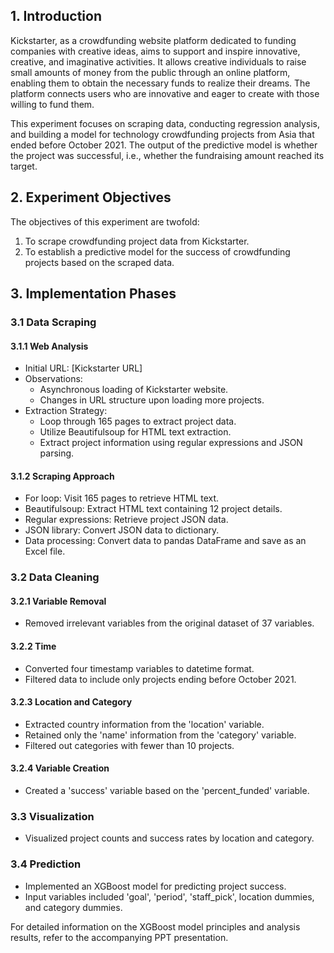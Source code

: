 
## 1. Introduction
Kickstarter, as a crowdfunding website platform dedicated to funding companies with creative ideas, aims to support and inspire innovative, creative, and imaginative activities. It allows creative individuals to raise small amounts of money from the public through an online platform, enabling them to obtain the necessary funds to realize their dreams. The platform connects users who are innovative and eager to create with those willing to fund them.

This experiment focuses on scraping data, conducting regression analysis, and building a model for technology crowdfunding projects from Asia that ended before October 2021. The output of the predictive model is whether the project was successful, i.e., whether the fundraising amount reached its target.

## 2. Experiment Objectives
The objectives of this experiment are twofold:
1. To scrape crowdfunding project data from Kickstarter.
2. To establish a predictive model for the success of crowdfunding projects based on the scraped data.

## 3. Implementation Phases
### 3.1 Data Scraping
#### 3.1.1 Web Analysis
- Initial URL: [Kickstarter URL]
- Observations: 
  - Asynchronous loading of Kickstarter website.
  - Changes in URL structure upon loading more projects.
- Extraction Strategy:
  - Loop through 165 pages to extract project data.
  - Utilize Beautifulsoup for HTML text extraction.
  - Extract project information using regular expressions and JSON parsing.

#### 3.1.2 Scraping Approach
- For loop: Visit 165 pages to retrieve HTML text.
- Beautifulsoup: Extract HTML text containing 12 project details.
- Regular expressions: Retrieve project JSON data.
- JSON library: Convert JSON data to dictionary.
- Data processing: Convert data to pandas DataFrame and save as an Excel file.

### 3.2 Data Cleaning
#### 3.2.1 Variable Removal
- Removed irrelevant variables from the original dataset of 37 variables.

#### 3.2.2 Time
- Converted four timestamp variables to datetime format.
- Filtered data to include only projects ending before October 2021.

#### 3.2.3 Location and Category
- Extracted country information from the 'location' variable.
- Retained only the 'name' information from the 'category' variable.
- Filtered out categories with fewer than 10 projects.

#### 3.2.4 Variable Creation
- Created a 'success' variable based on the 'percent_funded' variable.

### 3.3 Visualization
- Visualized project counts and success rates by location and category.

### 3.4 Prediction
- Implemented an XGBoost model for predicting project success.
- Input variables included 'goal', 'period', 'staff_pick', location dummies, and category dummies.

For detailed information on the XGBoost model principles and analysis results, refer to the accompanying PPT presentation.

